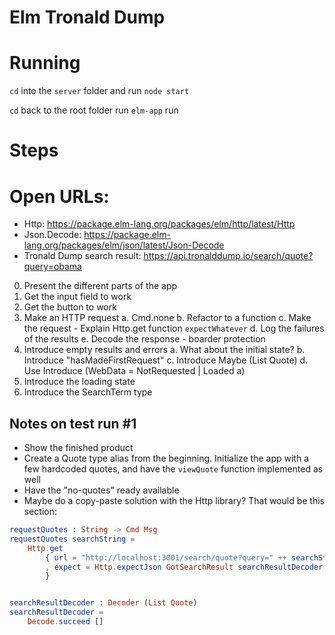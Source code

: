 # Elm Tronald Dump

# Running

`cd` into the `server` folder and run `node start`

`cd` back to the root folder run `elm-app` run

# Steps

# Open URLs:

- Http: https://package.elm-lang.org/packages/elm/http/latest/Http
- Json.Decode: https://package.elm-lang.org/packages/elm/json/latest/Json-Decode
- Tronald Dump search result: https://api.tronalddump.io/search/quote?query=obama

0. Present the different parts of the app
1. Get the input field to work
1. Get the button to work
1. Make an HTTP request
   a. Cmd.none
   b. Refactor to a function
   c. Make the request - Explain Http.get function `expectWhatever`
   d. Log the failures of the results
   e. Decode the response - boarder protection
1. Introduce empty results and errors
   a. What about the initial state?
   b. Introduce "hasMadeFirstRequest"
   c. Introduce Maybe (List Quote)
   d. Use Introduce (WebData = NotRequested | Loaded a)
1. Introduce the loading state
1. Introduce the SearchTerm type

## Notes on test run #1

- Show the finished product
- Create a Quote type alias from the beginning. Initialize the app
  with a few hardcoded quotes, and have the `viewQuote` function
  implemented as well
- Have the "no-quotes" ready available
- Maybe do a copy-paste solution with the Http library? That would be this section:

```elm
requestQuotes : String -> Cmd Msg
requestQuotes searchString =
    Http.get
        { url = "http://localhost:3001/search/quote?query=" ++ searchString
        , expect = Http.expectJson GotSearchResult searchResultDecoder
        }


searchResultDecoder : Decoder (List Quote)
searchResultDecoder =
    Decode.succeed []
```
